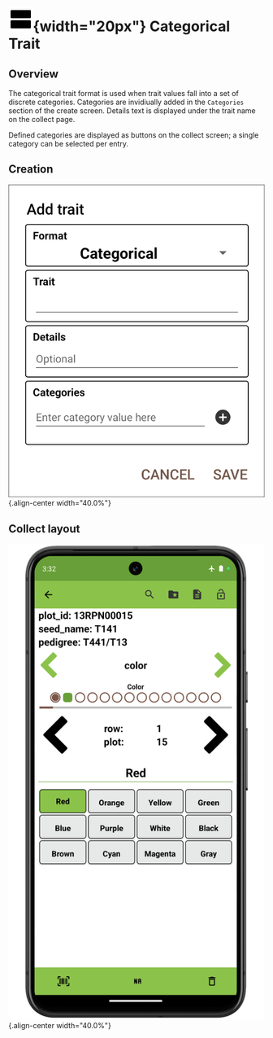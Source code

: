 ![categorical](/_static/icons/formats/view-agenda.png){width="20px"} Categorical Trait
======================================================================================

Overview
--------

The categorical trait format is used when trait values fall into a set
of discrete categories. Categories are invidiually added in the
`Categories` section of the create screen. Details text is displayed
under the trait name on the collect page.

Defined categories are displayed as buttons on the collect screen; a
single category can be selected per entry.

Creation
--------

![](/_static/images/traits/formats/create_categorical.png){.align-center
width="40.0%"}

Collect layout
--------------

![](/_static/images/traits/formats/collect_categorical_framed.png){.align-center
width="40.0%"}
